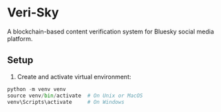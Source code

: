 # Veri-Sky

A blockchain-based content verification system for Bluesky social media platform.

## Setup

1. Create and activate virtual environment:
```python
python -m venv venv
source venv/bin/activate  # On Unix or MacOS
venv\Scripts\activate     # On Windows